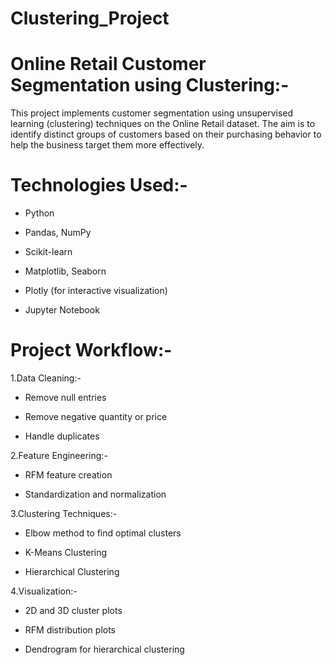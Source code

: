 # Clustering_Project

# Online Retail Customer Segmentation using Clustering:-
This project implements customer segmentation using unsupervised learning (clustering) techniques on the Online Retail dataset. The aim is to identify distinct groups of customers based on their purchasing behavior to help the business target them more effectively.

# Technologies Used:-

- Python

- Pandas, NumPy

- Scikit-learn

- Matplotlib, Seaborn

- Plotly (for interactive visualization)

- Jupyter Notebook

# Project Workflow:-

1.Data Cleaning:- 

- Remove null entries

- Remove negative quantity or price

- Handle duplicates

2.Feature Engineering:- 

- RFM feature creation

- Standardization and normalization

3.Clustering Techniques:-

- Elbow method to find optimal clusters

- K-Means Clustering

- Hierarchical Clustering

4.Visualization:-

- 2D and 3D cluster plots

- RFM distribution plots

- Dendrogram for hierarchical clustering
